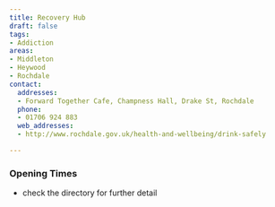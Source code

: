 ```yaml
---
title: Recovery Hub
draft: false
tags:
- Addiction
areas:
- Middleton
- Heywood
- Rochdale
contact:
  addresses:
  - Forward Together Cafe, Champness Hall, Drake St, Rochdale
  phone:
  - 01706 924 883
  web_addresses:
  - http://www.rochdale.gov.uk/health-and-wellbeing/drink-safely

---
```


### Opening Times
* check the directory for further detail
